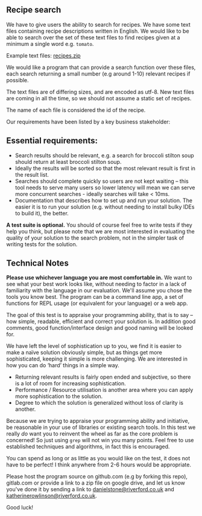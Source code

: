 ## Recipe search

We have to give users the ability to search for recipes. We have some text files containing recipe descriptions written in English. We would like to be able to search over the set of these text files to find recipes given at a minimum a single word e.g. `tomato`.

Example text files: [recipes.zip](https://media.riverford.co.uk/downloads/hiring/sse/recipes.zip)

We would like a program that can provide a search function over these files, each search returning a small number (e.g around 1-10) relevant recipes if possible.

The text files are of differing sizes, and are encoded as utf-8. New text files are coming in all the time, so we should not assume a static set of recipes.

The name of each file is considered the id of the recipe.

Our requirements have been listed by a key business stakeholder:

## Essential requirements:

-	Search results should be relevant, e.g. a search for broccoli stilton soup should return at least broccoli stilton soup.
-	Ideally the results will be sorted so that the most relevant result is first in the result list.
-	Searches should complete quickly so users are not kept waiting – this tool needs to serve many users so lower latency will mean we can serve more concurrent searches - ideally searches will take < 10ms.
-	Documentation that describes how to set up and run your solution. The easier it is to run your solution (e.g. without needing to install bulky IDEs to build it), the better.

**A test suite is optional.** You should of course feel free to write tests if they help you think, but please note that we are most interested in evaluating the quality of your solution to the search problem, not in the simpler task of writing tests for the solution.

## Technical Notes

**Please use whichever language you are most comfortable in.** We want to see what your best work looks like, without needing to factor in a lack of familiarity with the language in our evaluation. We'll assume you chose the tools you know best. The program can be a command line app, a set of functions for REPL usage (or equivalent for your language) or a web app. 

The goal of this test is to appraise your programming ability, that is to say – how simple, readable, efficient and correct your solution is. In addition good comments, good function/interface design and good naming will be looked for.

We have left the level of sophistication up to you, we find it is easier to make a naïve solution obviously simple, but as things get more sophisticated, keeping it simple is more challenging. We are interested in how you can do ‘hard’ things in a simple way.

-	Returning relevant results is fairly open ended and subjective, so there is a lot of room for increasing sophistication. 
-	Performance / Resource utilisation is another area where you can apply more sophistication to the solution.
-	Degree to which the solution is generalized without loss of clarity is another.

Because we are trying to appraise your programming ability and initiative, be reasonable in your use of libraries or existing search tools. In this test we really *do* want you to reinvent the wheel as far as the core problem is concerned! So just using `grep` will not win you many points. Feel free to use established techniques and algorithms, in fact this is encouraged.

You can spend as long or as little as you would like on the test, it does not have to be perfect! I think anywhere from 2-6 hours would be appropriate.

Please host the program source on github.com (e.g by forking this repo), gitlab.com or provide a link to a zip file on google drive, and let us know you've done it by sending a link to danielstone@riverford.co.uk and katherinerowlinson@riverford.co.uk.

Good luck!
